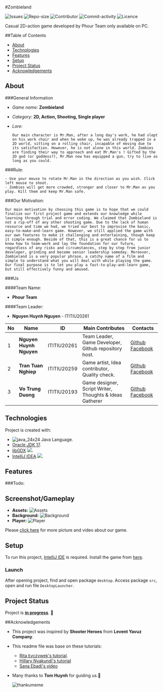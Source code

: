 #Zombieland


![Issues](https://img.shields.io/github/issues/PlayerNguyen/ZombieLand?logo=Github)
![Repo-size](https://img.shields.io/github/repo-size/PlayerNguyen/ZombieLand?logo=Github)
![Contributor](https://img.shields.io/github/contributors/PlayerNguyen/ZombieLand?logo=Github)
![Commit-activity](https://img.shields.io/github/commit-activity/w/PlayerNguyen/ZombieLand?logo=Github)
![Licence](https://img.shields.io/badge/license-GPL--3.0-orange)

Casual 2D-action game developed by Phour Team only available on PC.

##Table of Contents
* [About](#about)
* [Technologies](#technologies)
* [Features](#features)
* [Setup](#setup)
* [Project Status](#project-status)
* [Acknowledgements](#acknowledgements)

## About

###General Information

- _Game name:_ **Zombieland**

- _Category:_ **2D, Action, Shooting, Single player**

- _Lore:_
  ```
  Our main character is Mr.Man, after a long day's work, he had slept on his work chair and when he woke up, he was already trapped in a 2D world, sitting on a rolling chair, incapable of moving due to its satisfaction. However, he is not alone in this world. Zombies are finding their way to approach and eat Mr.Man's ! Gifted by the 2D god (or goddess?), Mr.Man now has equipped a gun, try to live as long as you could.
  ```
###Rule:
```
- Use your mouse to rotate Mr.Man in the direction as you wish. Click left mouse to shoot.
- Zombies will get more crowded, stronger and closer to Mr.Man as you play. Kill them and keep Mr.Man safe.
```
###Our Motivation:
```
Our main motivation by choosing this game is to hope that we could finalize our first project game and extends our knowledge while learning through trial and error coding. We claimed that Zombieland is not a rip-off of any other shooting game. Due to the lack of human resource and time we had, we tried our best to improvise the basic, easy-to-make-and-learn game. However, we still applied the game with our own features to make it challenging and entertaining, though keep it simple enough. Beside of that, this is a great chance for us to know how to team-work and lay the foundation for our future, regardless of any risks and circumstances, step by step from junior developer, grinding and become senior leadership someday. Moreover, Zombieland is a very popular phrase, a catchy name of a film and simple to understand what you will deal with while playing the game. Our final purpose is to let you play a fast-to-play-and-learn game, but still effectively funny and amused.
```
###Us

####Team Name: 
 - **Phour Team**

####Team Leader: 
- **Nguyen Huynh Nguyen** - ITITIU20261

| No  | Name                    | ID          | Main Contributes                                        | Contacts                                                                                      |
|-----|-------------------------|-------------|---------------------------------------------------------|-----------------------------------------------------------------------------------------------|
| 1   | **Nguyen Huynh Nguyen** | ITITIU20261 | Team Leader, Game Developer, Github repository host.    | [Github](https://github.com/PlayerNguyen) [Facebook](https://www.facebook.com/Okura.Nguyen)   |
| 2   | **Tran Tuan Nghiep**    | ITITIU20259 | Game artist, Idea contributor, Quality check.           | [Github](https://github.com/TuanNghiep) [Facebook](https://www.facebook.com/nghiep.tuan.58)   |
| 3   | **Vo Trung Duong**      | ITITIU20193 | Game designer, Script Writer, Thoughts & Ideas Gatherer | [Github](https://github.com/Callmeserpent) [Facebook](https://www.facebook.com/callmeserpent) |

## Technologies

Project is created with:
- ![java_24x24](https://user-images.githubusercontent.com/99407775/169029133-7f054149-020d-4853-91dd-942b9d4045c0.png) Java Language.
- [Oracle JDK 17](https://www.oracle.com/java/technologies/javase/jdk17-archive-downloads.html).
- [libGDX](https://libgdx.com/) ![](https://img.shields.io/badge/version-1.10.0.-yellowgreen).
- [IntelliJ IDEA](https://www.jetbrains.com/idea/download/#section=windows) ![](https://img.shields.io/badge/version-2021.3.3-ff69b4).

## Features

###Todo:

## Screenshot/Gameplay
- **Assets:**
  ![Assets]()
- __Background:__
  ![Background]()
- **Player:**
  ![Player]()

Please [click here](https://drive.google.com/drive/folders/1hQIyvF_TvZX1Ip45ahoCsF6WobBCb5ii) for more picture and video about our game.

## Setup
To run this project, [IntelliJ IDE](https://www.jetbrains.com/idea/download/#section=windows) is required. Install the game from [here](https://github.com/PlayerNguyen/ZombieLand). 

### Launch
After opening project, find and open package `desktop`. Access package `src`, open and run file `DesktopLauncher`.

## Project Status 

Project is [**in progress**](https://github.com/PlayerNguyen/ZombieLand/blob/update/readme/TIMELINE.md).
🤔

##Acknowledgements
- This project was inspired by **Shooter Heroes** from **Levent Yavuz Company**.
- This readme file was base on these tutorials:
  - [Rita Łyczywek's tutorial](https://bulldogjob.com/news/449-how-to-write-a-good-readme-for-your-github-project).
  - [Hillary Nyakundi's tutorial](https://www.freecodecamp.org/news/how-to-write-a-good-readme-file/)
  - [Sana Ebadi's video](https://www.youtube.com/watch?v=vB_Z3JjkVwU)
- Many thanks to **Tom Huynh** for guiding us.🤗

  ![thankumeme](https://user-images.githubusercontent.com/99232451/163300884-74f400b5-63ac-4997-b138-8d822bf38fdb.jpg)